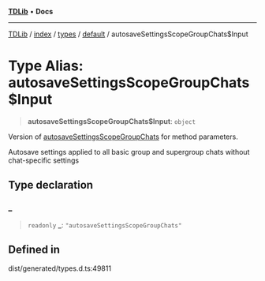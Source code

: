 [**TDLib**](../../../../../../README.md) • **Docs**

***

[TDLib](../../../../../../modules.md) / [index](../../../../../README.md) / [types](../../../README.md) / [default](../README.md) / autosaveSettingsScopeGroupChats$Input

# Type Alias: autosaveSettingsScopeGroupChats$Input

> **autosaveSettingsScopeGroupChats$Input**: `object`

Version of [autosaveSettingsScopeGroupChats](autosaveSettingsScopeGroupChats.md) for method parameters.

Autosave settings applied to all basic group and supergroup chats without chat-specific settings

## Type declaration

### \_

> `readonly` **\_**: `"autosaveSettingsScopeGroupChats"`

## Defined in

dist/generated/types.d.ts:49811
